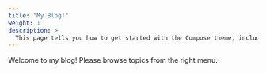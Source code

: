 ```yaml
---
title: "My Blog!"
weight: 1
description: >
  This page tells you how to get started with the Compose theme, including installation and basic configuration.
---
```


Welcome to my blog! Please browse topics from the right menu.